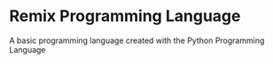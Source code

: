 # Remix Programming Language
A basic programming language created with the Python Programming Language
